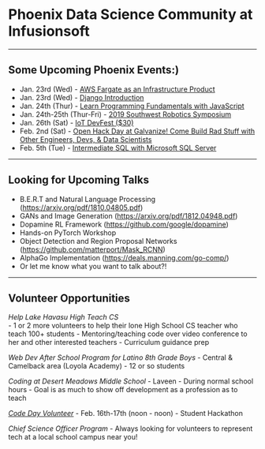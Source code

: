 # Phoenix Data Science Community at Infusionsoft


---


## Some Upcoming Phoenix Events:)
- Jan. 23rd (Wed) - [AWS Fargate as an Infrastructure Product](https://www.meetup.com/Phoenix-DevOps-Meetup/events/257761057/)
- Jan. 23rd (Wed) - [Django Introduction](https://www.meetup.com/Phoenix-Python-Meetup-Group/events/257925849/)
- Jan. 24th (Thur) - [Learn Programming Fundamentals with JavaScript](https://www.eventbrite.com/e/learn-programming-fundamentals-with-javascript-tickets-54505844448)
- Jan. 24th-25th (Thur-Fri) - [2019 Southwest Robotics Symposium](https://swrobotics.engineering.asu.edu/)
- Jan. 26th (Sat) - [IoT DevFest ($30)](https://ti.to/iot-devfest/iot-devfest-2019/discount/MEETUPMEETUP)
- Feb. 2nd (Sat) - [Open Hack Day at Galvanize! Come Build Rad Stuff with Other Engineers, Devs, & Data Scientists](https://www.eventbrite.com/e/open-hack-day-at-galvanize-come-build-rad-stuff-with-other-phoenix-engineers-devs-data-scientists-tickets-55254313138)
- Feb. 5th (Tue) - [Intermediate SQL with Microsoft SQL Server](https://www.eventbrite.com/e/intermediate-sql-with-microsoft-sql-server-tickets-54950673945)


---


## Looking for Upcoming Talks
- B.E.R.T and Natural Language Processing (https://arxiv.org/pdf/1810.04805.pdf)
- GANs and Image Generation (https://arxiv.org/pdf/1812.04948.pdf)
- Dopamine RL Framework (https://github.com/google/dopamine)
- Hands-on PyTorch Workshop
- Object Detection and Region Proposal Networks (https://github.com/matterport/Mask_RCNN)
- AlphaGo Implementation (https://deals.manning.com/go-comp/)
- Or let me know what you want to talk about?!


---


## Volunteer Opportunities
*Help Lake Havasu High Teach CS*    
    - 1 or 2 more volunteers to help their lone High School CS teacher who teach 100+ students
    - Mentoring/teaching code over video conference to her and other interested teachers
    - Curriculum guidance prep

*Web Dev After School Program for Latino 8th Grade Boys*
    - Central & Camelback area (Loyola Academy)
    - 12 or so students
    
*Coding at Desert Meadows Middle School*
    - Laveen
    - During normal school hours
    - Goal is as much to show off development as a profession as  to teach
    
*[Code Day Volunteer](https://www.codeday.org/volunteer/apply?region=phoenix)*
    - Feb. 16th-17th (noon - noon)
    - Student Hackathon
    
*Chief Science Officer Program*
    - Always looking for volunteers to represent tech at a local school campus near you!

